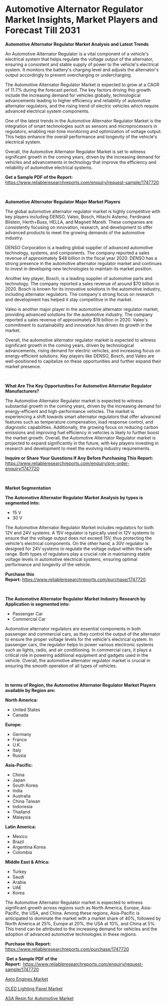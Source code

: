 <p><h1>Automotive Alternator Regulator Market Insights, Market Players and Forecast Till 2031</h1></p><p><strong>Automotive Alternator Regulator Market Analysis and Latest Trends</strong></p>
<p><p>An Automotive Alternator Regulator is a vital component of a vehicle's electrical system that helps regulate the voltage output of the alternator, ensuring a consistent and stable supply of power to the vehicle's electrical system. It monitors the battery's charging level and adjusts the alternator's output accordingly to prevent overcharging or undercharging.</p><p>The Automotive Alternator Regulator Market is expected to grow at a CAGR of 11.7% during the forecast period. The key factors driving this growth include the increasing demand for vehicles globally, technological advancements leading to higher efficiency and reliability of automotive alternator regulators, and the rising trend of electric vehicles which require advanced electrical system components.</p><p>One of the latest trends in the Automotive Alternator Regulator Market is the integration of smart technologies such as sensors and microprocessors in regulators, enabling real-time monitoring and optimization of voltage output. This helps enhance the overall performance and longevity of the vehicle's electrical system.</p><p>Overall, the Automotive Alternator Regulator Market is set to witness significant growth in the coming years, driven by the increasing demand for vehicles and advancements in technology that improve the efficiency and reliability of automotive electrical systems.</p></p>
<p><strong>Get a Sample PDF of the Report:&nbsp;</strong> <a href="https://www.reliableresearchreports.com/enquiry/request-sample/1747720">https://www.reliableresearchreports.com/enquiry/request-sample/1747720</a></p>
<p>&nbsp;</p>
<p><strong>Automotive Alternator Regulator Major Market Players</strong></p>
<p><p>The global automotive alternator regulator market is highly competitive with key players including DENSO, Valeo, Bosch, Hitachi Astemo, Ferdinand Bilstein, Herth+Buss, HELLA, and Magneti Marelli. These companies are consistently focusing on innovation, research, and development to offer advanced products to meet the growing demands of the automotive industry.</p><p>DENSO Corporation is a leading global supplier of advanced automotive technology, systems, and components. The company reported a sales revenue of approximately $48 billion in the fiscal year 2020. DENSO has a strong presence in the automotive alternator regulator market and continues to invest in developing new technologies to maintain its market position.</p><p>Another key player, Bosch, is a leading supplier of automotive parts and technology. The company reported a sales revenue of around $70 billion in 2020. Bosch is known for its innovative solutions in the automotive industry, including alternator regulators. The company's strong focus on research and development has helped it stay competitive in the market.</p><p>Valeo is another major player in the automotive alternator regulator market, providing advanced solutions for the automotive industry. The company reported a sales revenue of approximately $19 billion in 2020. Valeo's commitment to sustainability and innovation has driven its growth in the market.</p><p>Overall, the automotive alternator regulator market is expected to witness significant growth in the coming years, driven by technological advancements, rising demand for electric vehicles, and increasing focus on energy-efficient solutions. Key players like DENSO, Bosch, and Valeo are well-positioned to capitalize on these opportunities and further expand their market presence.</p></p>
<p>&nbsp;</p>
<p><strong>What Are The Key Opportunities For Automotive Alternator Regulator Manufacturers?</strong></p>
<p><p>The Automotive Alternator Regulator market is expected to witness substantial growth in the coming years, driven by the increasing demand for energy-efficient and high-performance vehicles. The market is experiencing a shift towards smart alternator regulators that offer advanced features such as temperature compensation, load response control, and diagnostic capabilities. Additionally, the growing focus on reducing carbon emissions and improving fuel efficiency in vehicles is likely to further boost the market growth. Overall, the Automotive Alternator Regulator market is projected to expand significantly in the future, with key players investing in research and development to meet the evolving industry requirements.</p></p>
<p><strong>Inquire or Share Your Questions If Any Before Purchasing This Report:</strong> <a href="https://www.reliableresearchreports.com/enquiry/pre-order-enquiry/1747720">https://www.reliableresearchreports.com/enquiry/pre-order-enquiry/1747720</a></p>
<p>&nbsp;</p>
<p><strong>Market Segmentation</strong></p>
<p><strong>The Automotive Alternator Regulator Market Analysis by types is segmented into:</strong></p>
<p><ul><li>15 V</li><li>30 V</li></ul></p>
<p><p>The Automotive Alternator Regulator Market includes regulators for both 12V and 24V systems. A 15V regulator is typically used in 12V systems to ensure that the voltage output does not exceed 15V, thus protecting the vehicle's electrical components. On the other hand, a 30V regulator is designed for 24V systems to regulate the voltage output within the safe range. Both types of regulators play a crucial role in maintaining stable voltage levels in automotive electrical systems, ensuring optimal performance and longevity of the vehicle.</p></p>
<p><strong>Purchase this Report:&nbsp;</strong><a href="https://www.reliableresearchreports.com/purchase/1747720">https://www.reliableresearchreports.com/purchase/1747720</a></p>
<p>&nbsp;</p>
<p><strong>The Automotive Alternator Regulator Market Industry Research by Application is segmented into:</strong></p>
<p><ul><li>Passenger Car</li><li>Commercial Car</li></ul></p>
<p><p>Automotive alternator regulators are essential components in both passenger and commercial cars, as they control the output of the alternator to ensure the proper voltage levels for the vehicle's electrical system. In passenger cars, the regulator helps to power various electronic systems such as lights, radio, and air conditioning. In commercial cars, it plays a critical role in powering additional equipment and gadgets used in the vehicle. Overall, the automotive alternator regulator market is crucial in ensuring the smooth operation of all types of vehicles.</p></p>
<p>&nbsp;</p>
<p><strong>In terms of Region, the Automotive Alternator Regulator Market Players available by Region are:</strong></p>
<p>
    <p> <strong> North America: </strong>
        <ul>
            <li>United States</li>
            <li>Canada</li>
        </ul>
        </p> 
    <p> <strong> Europe: </strong>
        <ul>
            <li>Germany</li>
            <li>France</li>
            <li>U.K.</li>
            <li>Italy</li>
            <li>Russia</li>
        </ul>
        </p> 
    <p> <strong> Asia-Pacific: </strong>
        <ul>
            <li>China</li>
            <li>Japan</li>
            <li>South Korea</li>
            <li>India</li>
            <li>Australia</li>
            <li>China Taiwan</li>
            <li>Indonesia</li>
            <li>Thailand</li>
            <li>Malaysia</li>
        </ul>
        </p> 
    <p> <strong> Latin America: </strong>
        <ul>
            <li>Mexico</li>
            <li>Brazil</li>
            <li>Argentina Korea</li>
            <li>Colombia</li>
        </ul>
        </p> 
    <p> <strong> Middle East & Africa: </strong>
        <ul>
            <li>Turkey</li>
            <li>Saudi</li>
            <li>Arabia</li>
            <li>UAE</li>
            <li>Korea</li>
        </ul>
    </p>
    </p>
<p><p>The Automotive Alternator Regulator market is expected to witness significant growth across regions such as North America, Europe, Asia-Pacific, the USA, and China. Among these regions, Asia-Pacific is anticipated to dominate the market with a market share of 40%, followed by North America at 25%, Europe at 20%, the USA at 10%, and China at 5%. This trend can be attributed to the increasing demand for vehicles and the adoption of advanced automotive technologies in these regions.</p></p>
<p><strong>Purchase this Report: </strong><a href="https://www.reliableresearchreports.com/purchase/1747720">https://www.reliableresearchreports.com/purchase/1747720</a></p>
<p>&nbsp;<strong>Get a Sample PDF of the Report:&nbsp;&nbsp;</strong><a href="https://www.reliableresearchreports.com/enquiry/request-sample/1747720">https://www.reliableresearchreports.com/enquiry/request-sample/1747720</a></p>
<p><strong></strong></p>
<p><p><a href="https://view.publitas.com/reportprime-1/aero-engines-market-size-growth-outlook-from-2023-to-2030-projecting-at-markets-trends-analysis-by-application-regional-outlook-and-revenue/">Aero Engines Market</a></p><p><a href="https://view.publitas.com/reportprime-1/oled-lighting-panel-market-research-report-forecasted-for-period-from-2023-2030-by-market-type-market-application-and-region/">OLED Lighting Panel Market</a></p><p><a href="https://view.publitas.com/reportprime-1/asa-resin-for-automotive-market-size-and-growth-market-segmentation-regional-and-country-breakdowns-and-market-trends-for-period-from-2023-2030/">ASA Resin for Automotive Market</a></p></p>